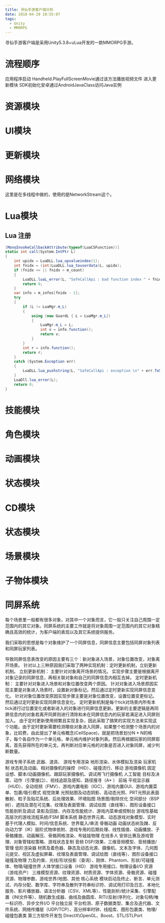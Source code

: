 ```yaml
---
title: 寻仙手游客户端分析
date: 2018-04-20 18:55:07
tags:
  - Unity
  - MMORPG
---
```


寻仙手游客户端是采用Unity5.3.8+uLua开发的一款MMORPG手游。

# 流程顺序

应用程序启动
Handheld.PlayFullScreenMovie通过该方法播放视频文件
进入更新模块
SDK初始化安卓通过AndroidJavaClass访问Java实例

# 资源模块

# UI模块

# 更新模块

# 网络模块
这里是在多线程中做的，使用的是NetworkStream这个。

# Lua模块

## Lua 注册

```C#
[MonoInvokeCallbackAttribute(typeof(LuaCSFunction))]
static int call(System.IntPtr L)
{
    int upidx = LuaDLL.lua_upvalueindex(1);
    int fnidx = (int)LuaDLL.lua_touserdata(L, upidx);
    if (fnidx <= || fnidx > m_count)
    {
        LuaDLL.luaL_error(L, "SafeCallApi : bad function index " + fnidx);
        return 0;
    }
    var info = m_infos[fnidx - 1];
    try
    {
        if (L != LuaMgr.m_L)
        {
            using (new GuardL { L = LuaMgr.m_L})
            {
                LuaMgr.m_L = L;
                int v = info.function();
                return v;
            }
        }
        int r = info.function();
        return r;
    }
    catch (System.Exception err)
    {
        LuaDLL.lua_pushstring(L, "SafeCallApi : exception \n" + err.ToString());
    }
    LuaDll.lua_error(L);
    return 0;
}
```

# 技能模块

# 角色模块

# 动画模块

# 状态模块

# CD模块

# 状态模块

# 场景模块

# 子物体模块

# 同屏系统

每个场景里一般都有很多对象，对其中一个对象而言，它一般只关注自己周围一定范围内的其它对象。同屏系统的主要工作就是将对象周围一定范围内的其它对象精确且高效的统计，为客户端的表现以及其它系统提供服务。

我们采取的思想是每个对象维护了一个同屏信息，同屏信息主要包括同屏对象列表和同屏玩家列表。

导致同屏信息表改变的原因主要有三个：新对象进入场景，对象位置改变，对象离开场景。
针对以上三种原因我们采取了两种实现机制：定时更新机制，立刻更新机制。
立刻更新机制：
    主要针对对象离开场景的情况。
    实现步骤主要是根据离开对象记录的同屏信息，再相关联对象和自己的同屏信息内相互去掉。
定时更新机制：
    主要针对对象进入场景和对象位置改变两个原因。
    针对对象进入场景原因实现主要是对象进入场景时，设置新对象标记。然后通过定时更新实现同屏信息变化。
    针对对象位置改变原因实现步骤主要是对象位置改变，设置位置变更标记。然后通过定时更新实现同屏信息变化。
    定时更新机制是每个tick对场景内所有本tick进行过位置变化或者新进入的对象进行同屏信息更新。更新的主要逻辑是再同屏信息内的对象若离开同屏则进行清除和未在同屏信息内的玩家若满足进入同屏则加入。
    由于定时更新使用频繁且实现复杂，因此采取了搞笑的实现方法来实现这个功能。由于定时更新需要检测哪些对象进入同屏，如果整个检测整个场景内的对象，比较费，由此提出了单元格概念(CellSpace)，就是把场景划分N * N的格子，每个各自作为一个单元格，单元格内维护对象列表。然后再根据玩家的同屏距离，首先获得所在的单元戈，再判断对应单元格的对象是否进入对象同屏，减少判断数量。

游戏专用子系统
武器、道具、
游戏专用渲染
地形渲染、水体模拟及渲染
玩家机制
状态机及动画、相对摄像机的操控（HID）、碰撞流行、移动
游戏摄像机
固定设想、脚本/动画摄像机、跟踪玩家摄像机、调试用飞行摄像机
人工智能
目标及决策、动作（引擎接口）、视线追踪及感知、路径搜寻（A* ）
前端
平视显示器（HUD）、全动视频（FMV）、游戏内置电影（IGC）、游戏内置GUI、游戏内置菜单、包裹/吸引模式
视觉效果
光照贴图及动态阴影、高动态光照、PRT光照此表面散射、粒子及贴花系统、后处理效果、环境贴图
场景图/剔除优化
空间部分（BSP树）、遮挡及潜在可见集、纹理及表面管理、调试绘图（直线等）、图形设备接口
性能剖析及调试
录影及回放、内存及性能统计、游戏内菜单或控制台
游戏性基础
高层次的游戏流程系统/FSM
脚本系统
静态世界元素、动态游戏对象模型、实时基于代理人模拟、时间/信息系统、世界载入/串流
骨骼动画
动画状态树及蹭、反向动力学（IK）层阶式物体依附、游戏专用的后期处理、线性插值、动画播放、子骨骼播放、动画解压、骨骼网格渲染、布娃娃物理
在线多人
安排比赛及游戏管理、对象管辖权策略、游戏状态复制
音频
DSP/效果、三维音频模型、音频播放/管理
低阶渲染器
材质及着色器、静态及动态光源、摄像机、文本及字体、几何图元提交、视区及虚拟屏幕、纹理及表面管理、调试绘图（直线等）、图形设备接口
碰撞及物理
力及约束、光线/形状投影（查询）、刚体、Phantom、形状/可碰撞体、物理/碰撞世界
人体学接口设备（HID）
游戏专用接口、物理设备I/O
资源（游戏资产）
三维模型资源、纹理资源、材质资源、字体资源、骨骼资源、碰撞资源、物理参数、游戏世界/地图、其他
核心系统
模块启动及终止、断言、单元测试、内存分配、数学库、字符串及散列字符串标识符、调试用打印及日志、本地化服务、影片播放器、语法分析器（CSV、XML等）、性能剖析/统计采集、引擎配置（INI文件等）、随机数生成器、曲线及曲圆库、RITI/反射/序列化、对象句柄/唯一标识符、异步文件I/O
平台独立层
平台检测、原子数据类型、集合及迭代器、文件系统、网络传播层（UDP/TCP）、高分辨率时钟、线程库、图形包裹类、物理/碰撞包裹类
第三方软件开发包
DirectX\OpenGL、Boost、STL/STLPort